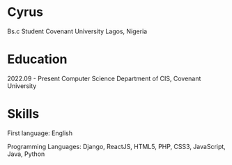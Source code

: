 # Cyrus
Bs.c Student
Covenant University
Lagos, Nigeria

# Education
2022.09 - Present Computer Science Department of CIS, Covenant University

# Skills
First language: English

Programming Languages: Django, ReactJS, HTML5, PHP, CSS3, JavaScript, Java, Python
